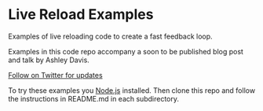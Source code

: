# Live Reload Examples

Examples of live reloading code to create a fast feedback loop.

Examples in this code repo accompany a soon to be published blog post and talk by Ashley Davis. 

[Follow on Twitter for updates](https://twitter.com/codecapers)

To try these examples you [Node.js](https://nodejs.org/) installed. Then clone this repo and follow the instructions in README.md in each subdirectory.
